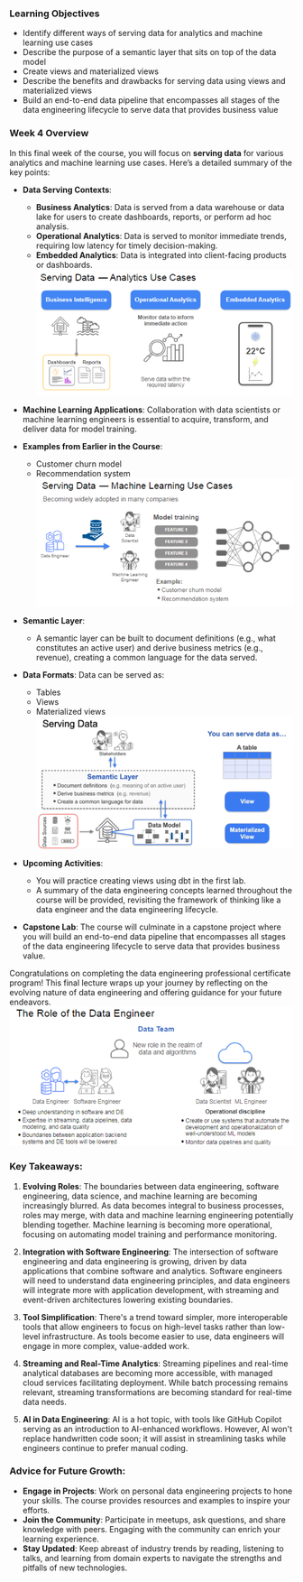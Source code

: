 ### Learning Objectives 

* Identify different ways of serving data for analytics and machine learning use cases
* Describe the purpose of a semantic layer that sits on top of the data model
* Create views and materialized views
* Describe the benefits and drawbacks for serving data using views and materialized views
* Build an end-to-end data pipeline that encompasses all stages of the data engineering lifecycle to serve data that provides business value


### Week 4 Overview

In this final week of the course, you will focus on **serving data** for various analytics and machine learning use cases. Here’s a detailed summary of the key points:

- **Data Serving Contexts**:
  - **Business Analytics**: Data is served from a data warehouse or data lake for users to create dashboards, reports, or perform ad hoc analysis.
  - **Operational Analytics**: Data is served to monitor immediate trends, requiring low latency for timely decision-making.
  - **Embedded Analytics**: Data is integrated into client-facing products or dashboards.
![alt text](.images/Week_Overview_1.png)
- **Machine Learning Applications**: Collaboration with data scientists or machine learning engineers is essential to acquire, transform, and deliver data for model training.

- **Examples from Earlier in the Course**: 
  - Customer churn model
  - Recommendation system
![alt text](.images/Week_Overview_2.png)

- **Semantic Layer**: 
  - A semantic layer can be built to document definitions (e.g., what constitutes an active user) and derive business metrics (e.g., revenue), creating a common language for the data served.

- **Data Formats**: Data can be served as:
  - Tables
  - Views
  - Materialized views
![alt text](.images/Week_Overview_3.png)
- **Upcoming Activities**: 
  - You will practice creating views using dbt in the first lab.
  - A summary of the data engineering concepts learned throughout the course will be provided, revisiting the framework of thinking like a data engineer and the data engineering lifecycle.

- **Capstone Lab**: The course will culminate in a capstone project where you will build an end-to-end data pipeline that encompasses all stages of the data engineering lifecycle to serve data that provides business value.


Congratulations on completing the data engineering professional certificate program! This final lecture wraps up your journey by reflecting on the evolving nature of data engineering and offering guidance for your future endeavors.
![alt text](.images/Role_of_DE.png)
### Key Takeaways:
1. **Evolving Roles**: The boundaries between data engineering, software engineering, data science, and machine learning are becoming increasingly blurred. As data becomes integral to business processes, roles may merge, with data and machine learning engineering potentially blending together. Machine learning is becoming more operational, focusing on automating model training and performance monitoring.

2. **Integration with Software Engineering**: The intersection of software engineering and data engineering is growing, driven by data applications that combine software and analytics. Software engineers will need to understand data engineering principles, and data engineers will integrate more with application development, with streaming and event-driven architectures lowering existing boundaries.

3. **Tool Simplification**: There's a trend toward simpler, more interoperable tools that allow engineers to focus on high-level tasks rather than low-level infrastructure. As tools become easier to use, data engineers will engage in more complex, value-added work.

4. **Streaming and Real-Time Analytics**: Streaming pipelines and real-time analytical databases are becoming more accessible, with managed cloud services facilitating deployment. While batch processing remains relevant, streaming transformations are becoming standard for real-time data needs.

5. **AI in Data Engineering**: AI is a hot topic, with tools like GitHub Copilot serving as an introduction to AI-enhanced workflows. However, AI won't replace handwritten code soon; it will assist in streamlining tasks while engineers continue to prefer manual coding.

### Advice for Future Growth:
- **Engage in Projects**: Work on personal data engineering projects to hone your skills. The course provides resources and examples to inspire your efforts.
- **Join the Community**: Participate in meetups, ask questions, and share knowledge with peers. Engaging with the community can enrich your learning experience.
- **Stay Updated**: Keep abreast of industry trends by reading, listening to talks, and learning from domain experts to navigate the strengths and pitfalls of new technologies.

